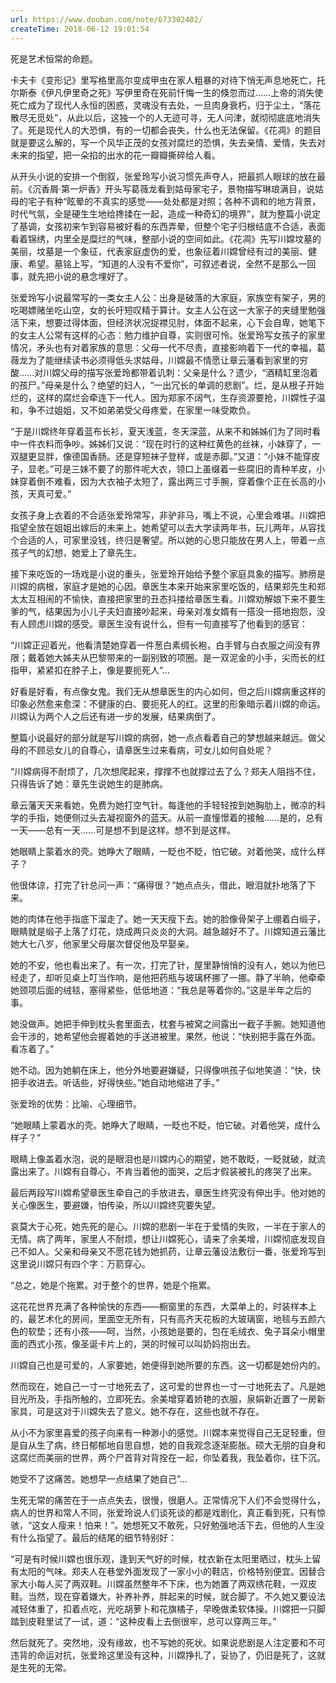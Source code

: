 ```yaml
---
url: https://www.douban.com/note/673302402/
createTime: 2018-06-12 19:01:54
---
```


死是艺术恒常的命题。

卡夫卡《变形记》里写格里高尔变成甲虫在家人粗暴的对待下悄无声息地死亡，托尔斯泰《伊凡伊里奇之死》写伊里奇在死前忏悔一生的倏忽而过……上帝的消失使死亡成为了现代人永恒的困惑，灵魂没有去处，一旦肉身衰朽，归于尘土，“落花散尽无觅处”，从此以后，这独一个的人无迹可寻，无人问津，就彻彻底底地消失了。死是现代人的大恐惧，有的一切都会丧失，什么也无法保留。《花凋》的题目就是要这么解的，写一个风华正茂的女孩对腐烂的恐惧，失去亲情、爱情，失去对未来的指望，把一朵掐的出水的花一瓣瓣撕碎给人看。

从开头小说的安排一个倒叙，张爱玲写小说习惯先声夺人，把最抓人眼球的放在最前。《沉香屑·第一炉香》开头写葛薇龙看到姑母家宅子，景物描写琳琅满目，说姑母的宅子有种“眩晕的不真实的感觉——处处都是对照；各种不调和的地方背景，时代气氛，全是硬生生地给搀揉在一起，造成一种奇幻的境界”，就为整篇小说定了基调，女孩初来乍到容易被好看的东西弄晕，但整个宅子归根结底不合适，表面看着锦绣，内里全是糜烂的气味，整部小说的空间如此。《花凋》先写川嫦坟墓的美丽，坟墓是一个象征，代表家庭虚伪的爱，也象征着川嫦曾经有过的美丽、健康、希望。墓铭上写，“知道的人没有不爱你”，可叙述者说，全然不是那么一回事，就先把小说的悬念埋好了。

张爱玲写小说最常写的一类女主人公：出身是破落的大家庭，家族空有架子，男的吃喝嫖赌坐吃山空，女的长吁短叹精于算计。女主人公在这一大家子的夹缝里勉强活下来，想要过得体面，但经济状况捉襟见肘，体面不起来，心下会自卑，她笔下的女主人公常有这样的心态：勉力维护自尊，实则很可怜。张爱玲写女孩子的家里情况，矛头也有对着家族的意思：父母一代不尽责，直接影响着下一代的幸福，葛薇龙为了能继续读书必须得低头求姑母，川嫦最不情愿让章云藩看到家里的穷酸……对川嫦父母的描写张爱玲都带着讥刺：父亲是什么？遗少，“酒精缸里泡着的孩尸。”母亲是什么？绝望的妇人，“一出冗长的单调的悲剧”。烂，是从根子开始烂的，这样的腐烂会牵连下一代人。因为郑家不阔气，生存资源要抢，川嫦性子温和，争不过姐姐，又不如弟弟受父母疼爱，在家里一味受欺负。

“于是川嫦终年穿着蓝布长衫，夏天浅蓝，冬天深蓝，从来不和姊姊们为了同时看中一件衣料而争吵。姊姊们又说：“现在时行的这种红黄色的丝袜，小妹穿了，一双腿更显胖，像德国香肠。还是穿短袜子登样，或是赤脚。”又道：“小妹不能穿皮子，显老。”可是三妹不要了的那件呢大衣，领口上虽缀着一些腐旧的青种羊皮，小妹穿着倒不难看，因为大衣袖子太短了，露出两三寸手腕，穿着像个正在长高的小孩，天真可爱。”

女孩子身上衣着的不合适张爱玲常写，非驴非马，嘴上不说，心里会难堪。川嫦把指望全放在姐姐出嫁后的未来上。她希望可以去大学读两年书，玩儿两年，从容找个合适的人，可家里没钱，终归是奢望。所以她的心思只能放在男人上，带着一点孩子气的幻想，她爱上了章先生。

接下来吃饭的一场戏是小说的重头，张爱玲开始给予整个家庭具象的描写。肺痨是川嫦的病根，家庭才是她的心因。章医生本来开始来家里吃饭的，结果郑先生和郑太太互相闹的不愉快，直接把家里的丑态抖搂给章医生看。川嫦劝解娘下来不要生爹的气，结果因为小儿子夫妇直接吵起来，母亲对准女婿有一搭没一搭地抱怨，没有人顾虑川嫦的感受。章医生没有说什么，但有一句直接写了他看到的感官：

“川嫦正迎着光，他看清楚她穿着一件葱白素绸长袍，白手臂与白衣服之间没有界限；戴着她大姊夫从巴黎带来的一副别致的项圈。是一双泥金的小手，尖而长的红指甲，紧紧扣在脖子上，像是要扼死人”…

好看是好看，有点像女鬼。我们无从想章医生的内心如何，但之后川嫦病重这样的印象必然愈来愈深：不健康的白、要扼死人的红。这里的形象暗示着川嫦的命运。川嫦认为两个人之后还有进一步的发展，结果病倒了。

整篇小说最好的部分就是写川嫦的病弱，她一点点看着自己的梦想越来越远。做父母的不顾忌女儿的自尊心，请章医生过来看病，可女儿如何自处呢？

“川嫦病得不耐烦了，几次想爬起来，撑撑不也就撑过去了么？郑夫人阻挡不住，只得告诉了她：章先生说她生的是肺病。

章云藩天天来看她，免费为她打空气针。每逢他的手轻轻按到她胸肋上，微凉的科学的手指，她便侧过头去凝视窗外的蓝天。从前一直憧憬着的接触……是的，总有一天——总有一天……可是想不到是这样。想不到是这样。

她眼睛上蒙着水的壳。她睁大了眼睛，一眨也不眨，怕它破。对着他哭，成什么样子？

他很体谅，打完了针总问一声：“痛得很？”她点点头，借此，眼泪就扑地落了下来。

她的肉体在他手指底下溜走了。她一天天瘦下去。她的脸像骨架子上绷着白缎子，眼睛就是缎子上落了灯花，烧成两只炎炎的大洞。越急越好不了。川嫦知道云藩比她大七八岁，他家里父母屡次督促他及早娶亲。

她的不安，他也看出来了。有一次，打完了针，屋里静悄悄的没有人，她以为他已经走了，却听见桌上叮当作响，是他把药瓶与玻璃杯挪了一挪。静了半晌，他牵牵她颈项后面的绒毯，塞得紧些，低低地道：“我总是等着你的。”这是半年之后的事。

她没做声。她把手伸到枕头套里面去，枕套与被窝之间露出一截子手腕。她知道他会干涉的，她希望他会握着她的手送进被里。果然，他说：“快别把手露在外面。看冻着了。”

她不动。因为她躺在床上，他分外地要避嫌疑，只得像哄孩子似地笑道：“快，快把手收进去。听话些，好得快些。”她自动地缩进了手。”

张爱玲的优势：比喻、心理细节。

“她眼睛上蒙着水的壳。她睁大了眼睛，一眨也不眨，怕它破。对着他哭，成什么样子？”

眼睛上像盖着水泡，说的是眼泪也是川嫦内心的期望，她不敢眨，一眨就破，就流露出来了。川嫦有自尊心，不肯当着他的面哭，之后才假装被扎的疼哭了出来。

最后两段写川嫦希望章医生牵自己的手放进去，章医生终究没有伸出手。他对她的关心像医生，要避嫌，怕传染，所以川嫦终究要失望。

哀莫大于心死，她先死的是心。川嫦的悲剧一半在于爱情的失败，一半在于家人的无情。病了两年，家里人不耐烦，想让川嫦死心，请来了余美增，川嫦彻底发现自己不如人。父亲和母亲又不愿花钱为她抓药，让章云藩设法敷衍一番，张爱玲写到这里说川嫦只有四个字：万箭穿心。

“总之，她是个拖累。对于整个的世界，她是个拖累。

这花花世界充满了各种愉快的东西——橱窗里的东西，大菜单上的，时装样本上的，最艺术化的房间，里面空无所有，只有高齐天花板的大玻璃窗，地毯与五颜六色的软垫；还有小孩——呵，当然，小孩她是要的，包在毛绒衣、兔子耳朵小帽里面的西式小孩，像圣诞卡片上的，哭的时候可以叫奶妈抱出去。

川嫦自己也是可爱的，人家要她，她便得到她所要的东西。这一切都是她份内的。

然而现在，她自己一寸一寸地死去了，这可爱的世界也一寸一寸地死去了。凡是她目光所及，手指所触的，立即死去。余美增穿着娇艳的衣服，泉娟新近置了一房新家具，可是这对于川嫦失去了意义。她不存在，这些也就不存在。

从小不为家里喜爱的孩子向来有一种渺小的感觉。川嫦本来觉得自己无足轻重，但是自从生了病，终日郁郁地自思自想，她的自我观念逐渐膨胀。硕大无朋的自身和这腐烂而美丽的世界，两个尸首背对背拴在一起，你坠着我，我坠着你，往下沉。

她受不了这痛苦。她想早一点结果了她自己”…

生死无常的痛苦在于一点点失去，很慢，很磨人。正常情况下人们不会觉得什么，病人的世界和常人不同，张爱玲说人们谈死谈的都是戏剧化，真正看到死，只有惊骇，“这女人瘦来！怕来！”。她想死又不敢死，只好勉强地活下去，但他的人生没有什么指望了。最后的结尾的细节特别好：

“可是有时候川嫦也很乐观，逢到天气好的时候，枕衣新在太阳里晒过，枕头上留有太阳的气味。郑夫人在巷堂外面发现了一家小小的鞋店，价格特别便宜。因替合家大小每人买了两双鞋。川嫦虽然整年不下床，也为她置了两双绣花鞋，一双皮鞋。当然，现在穿着嫌大，补养补养，胖起来的时候，就合脚了。不久她又要设法减轻体重了，扣着点吃，光吃胡萝卜和花旗橘子，早晚做柔软体操。川嫦把一只脚踏到皮鞋里试了一试，道：“这种皮看上去倒很牢，总可以穿两三年。”

然后就死了。突然地，没有缘故，也不写她的死状。如果说悲剧是人注定要和不可违背的命运对抗，张爱玲这里没有这种，川嫦挣扎了，妥协了，仍旧是死了，这就是生死的无常。